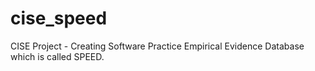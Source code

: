 # cise_speed
CISE Project - Creating Software Practice Empirical Evidence Database which is called SPEED.
